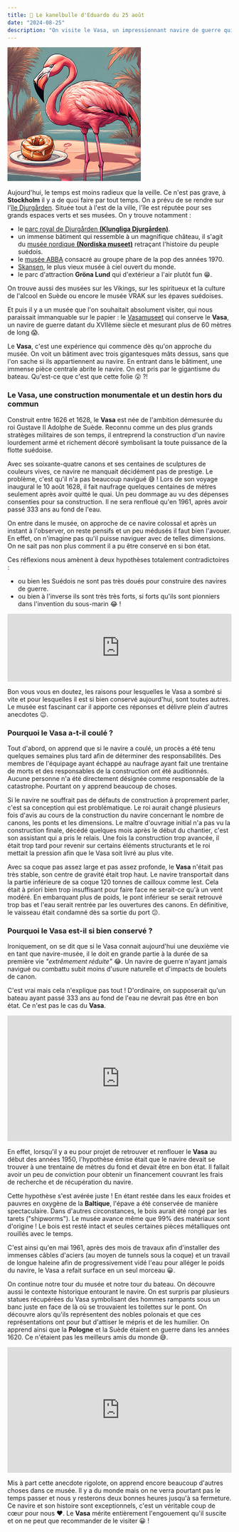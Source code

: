 ```yaml
---
title: 🥮 Le kanelbulle d'Eduardo du 25 août
date: "2024-08-25"
description: "On visite le Vasa, un impressionnant navire de guerre qui a coulé lors de son trajet inaugural avant d'être renfloué 333 ans plus tard !"
---
```


![Kanelbullar d'Eduardo](../kanelbullar_eduardo.png)

Aujourd'hui, le temps est moins radieux que la veille. Ce n'est pas grave, à **Stockholm** il y a de quoi faire par tout temps. On a prévu de se rendre sur l'[île Djurgården](https://www.visitstockholm.com/stockholms-districts/djurgarden/). Située tout à l'est de la ville, l'île est réputée pour ses grands espaces verts et ses musées. On y trouve notamment :
- le [parc royal de Djurgården **(Klungliga Djurgården)**](https://www.kungligaslotten.se/).
- un immense bâtiment qui ressemble à un magnifique château, il s'agit du [musée nordique **(Nordiska museet)**](https://www.nordiskamuseet.se/en/) retraçant l'histoire du peuple suédois.
- le [musée ABBA](https://abbathemuseum.com/en/) consacré au groupe phare de la pop des années 1970.
- [Skansen](https://skansen.se/), le plus vieux musée à ciel ouvert du monde.
- le parc d'attraction **Gröna Lund** qui d'extérieur a l'air plutôt fun 😁.

On trouve aussi des musées sur les Vikings, sur les spiritueux et la culture de l'alcool en Suède ou encore le musée VRAK sur les épaves suédoises.

Et puis il y a un musée que l'on souhaitait absolument visiter, qui nous paraissait immanquable sur le papier : le [Vasamuseet](https://www.vasamuseet.se/en) qui conserve le **Vasa**, un navire de guerre datant du XVIIème siècle et mesurant plus de 60 mètres de long 😱. 

Le **Vasa**, c'est une expérience qui commence dès qu'on approche du musée. On voit un bâtiment avec trois gigantesques mâts dessus, sans que l'on sache si ils appartiennent au navire. En entrant dans le bâtiment, une immense pièce centrale abrite le navire. On est pris par le gigantisme du bateau. Qu'est-ce que c'est que cette folie 😮 ?!

### Le Vasa, une construction monumentale et un destin hors du commun

Construit entre 1626 et 1628, le **Vasa** est née de l'ambition démesurée du roi Gustave II Adolphe de Suède. Reconnu comme un des plus grands stratèges militaires de son temps, il entreprend la construction d'un navire lourdement armé et richement décoré symbolisant la toute puissance de la flotte suédoise. 

Avec ses soixante-quatre canons et ses centaines de sculptures de couleurs vives, ce navire ne manquait décidément pas de prestige. Le problème, c'est qu'il n'a pas beaucoup navigué 😅 ! Lors de son voyage inaugural le 10 août 1628, il fait naufrage quelques centaines de mètres seulement après avoir quitté le quai. Un peu dommage au vu des dépenses consenties pour sa construction. Il ne sera renfloué qu'en 1961, après avoir passé 333 ans au fond de l'eau.

On entre dans le musée, on approche de ce navire colossal et après un instant à l'observer, on reste pensifs et un peu médusés il faut bien l'avouer. En effet, on n'imagine pas qu'il puisse naviguer avec de telles dimensions. On ne sait pas non plus comment il a pu être conservé en si bon état.

Ces réflexions nous amènent à deux hypothèses totalement contradictoires :
- ou bien les Suédois ne sont pas très doués pour construire des navires de guerre.
- ou bien à l'inverse ils sont très très forts, si forts qu'ils sont pionniers dans l'invention du sous-marin 😂 ! 

<div style="left: 0; width: 100%; height: 152px; position: relative;"><iframe src="https://open.spotify.com/embed/track/1tdltVUBkiBCW1C3yB4zyD?utm_source=oembed" style="top: 0; left: 0; width: 100%; height: 100%; position: absolute; border: 0;" allowfullscreen allow="clipboard-write; encrypted-media; fullscreen; picture-in-picture;"></iframe></div>

Bon vous vous en doutez, les raisons pour lesquelles le Vasa a sombré si vite et pour lesquelles il est si bien conservé aujourd'hui, sont toutes autres. Le musée est fascinant car il apporte ces réponses et délivre plein d'autres anecdotes 😉. 

### Pourquoi le Vasa a-t-il coulé ?
Tout d'abord, on apprend que si le navire a coulé, un procès a été tenu quelques semaines plus tard afin de déterminer des responsabilités. Des membres de l'équipage ayant échappé au naufrage ayant fait une trentaine de morts et des responsables de la construction ont été auditionnés. Aucune personne n'a été directement désignée comme responsable de la catastrophe. Pourtant on y apprend beaucoup de choses.

Si le navire ne souffrait pas de défauts de construction à proprement parler, c'est sa conception qui est problématique. Le roi aurait changé plusieurs fois d'avis au cours de la construction du navire concernant le nombre de canons, les ponts et les dimensions. Le maître d'ouvrage initial n'a pas vu la construction finale, décédé quelques mois après le début du chantier, c'est son assistant qui a pris le relais. Une fois la construction trop avancée, il était trop tard pour revenir sur certains éléments structurants et le roi mettait la pression afin que le Vasa soit livré au plus vite.

Avec sa coque pas assez large et pas assez profonde, le **Vasa** n'était pas très stable, son centre de gravité était trop haut. Le navire transportait dans la partie inférieure de sa coque 120 tonnes de cailloux comme lest. Cela était à priori bien trop insuffisant pour faire face ne serait-ce qu'à un vent modéré. En embarquant plus de poids, le pont inférieur se serait retrouvé trop bas et l'eau serait rentrée par les ouvertures des canons. En définitive, le vaisseau était condamné dès sa sortie du port 😕.


### Pourquoi le Vasa est-il si bien conservé ?

Ironiquement, on se dit que si le Vasa connait aujourd'hui une deuxième vie en tant que navire-musée, il le doit en grande partie à la durée de sa première vie *"extrêmement réduite"* 😂. Un navire de guerre n'ayant jamais navigué ou combattu subit moins d'usure naturelle et d'impacts de boulets de canon.

C'est vrai mais cela n'explique pas tout ! D'ordinaire, on supposerait qu'un bateau ayant passé 333 ans au fond de l'eau ne devrait pas être en bon état. Ce n'est pas le cas du **Vasa**.

<div style="width: 100%; height: 0; position: relative; padding-bottom: 56%;"><iframe src="https://giphy.com/embed/102ADfzLPm667C" style="top: 0; left: 0; width: 100%; height: 100%; position: absolute; border: 0;" allowfullscreen scrolling="no" allow="encrypted-media;" class="giphy-embed"></iframe></div>

En effet, lorsqu'il y a eu pour projet de retrouver et renflouer le **Vasa** au début des années 1950, l'hypothèse émise était que le navire devait se trouver à une trentaine de mètres du fond et devait être en bon état. Il fallait avoir un peu de conviction pour obtenir un financement couvrant les frais de recherche et de récupération du navire.

Cette hypothèse s'est avérée juste ! En étant restée dans les eaux froides et pauvres en oxygène de la **Baltique**, l'épave a été conservée de manière spectaculaire. Dans d'autres circonstances, le bois aurait été rongé par les tarets ("shipworms"). Le musée avance même que 99% des matériaux sont d'origine ! Le bois est resté intact et seules certaines pièces métalliques ont rouillés avec le temps.

C'est ainsi qu'en mai 1961, après des mois de travaux afin d'installer des immenses câbles d'aciers (au moyen de tunnels sous la coque) et un travail de longue haleine afin de progressivement vidé l'eau pour alléger le poids du navire, le Vasa a refait surface en un seul morceau 😀.

On continue notre tour du musée et notre tour du bateau. On découvre aussi le contexte historique entourant le navire. On est surpris par plusieurs statues récupérées du Vasa symbolisant des hommes rampants sous un banc juste en face de là où se trouvaient les toilettes sur le pont. On découvre alors qu'ils représentent des nobles polonais et que ces représentations ont pour but d'attiser le mépris et de les humilier. On apprend ainsi que la **Pologne** et la Suède
étaient en guerre dans les années 1620. Ce n'étaient pas les meilleurs amis du monde 😅.
 
<div style="width: 100%; height: 0; position: relative; padding-bottom: 56%;"><iframe src="https://giphy.com/embed/Rhw3Ikaq7Qfmq2Pc62" style="top: 0; left: 0; width: 100%; height: 100%; position: absolute; border: 0;" allowfullscreen scrolling="no" allow="encrypted-media;" class="giphy-embed"></iframe></div>

Mis à part cette anecdote rigolote, on apprend encore beaucoup d'autres choses dans ce musée. Il y a du monde mais on ne verra pourtant pas le temps passer et nous y resterons deux bonnes heures jusqu'à sa fermeture. Ce navire et son histoire sont exceptionnels, c'est un véritable coup de cœur pour nous ❤️. Le **Vasa** mérite entièrement l'engouement qu'il suscite et on ne peut que recommander de le visiter 😀 !